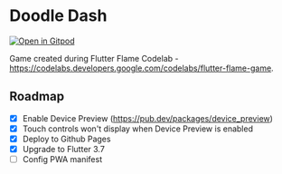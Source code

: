 # Doodle Dash

[![Open in Gitpod](https://gitpod.io/button/open-in-gitpod.svg)](https://gitpod.io/#/https://github.com/wilmarques/flame-building-doodle-dash.git)

Game created during Flutter Flame Codelab - <https://codelabs.developers.google.com/codelabs/flutter-flame-game>.

## Roadmap

- [x] Enable Device Preview (<https://pub.dev/packages/device_preview>)
- [x] Touch controls won't display when Device Preview is enabled
- [x] Deploy to Github Pages
- [x] Upgrade to Flutter 3.7
- [ ] Config PWA manifest
